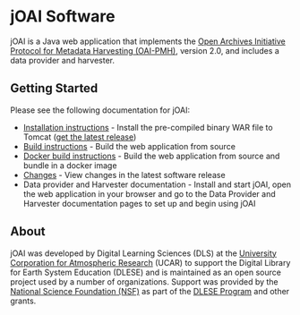 # jOAI Software

jOAI is a Java web application that implements the [Open Archives Initiative Protocol for Metadata Harvesting (OAI-PMH)](http://openarchives.org/), version 2.0,
and includes a data provider and harvester.

## Getting Started

Please see the following documentation for jOAI:
- [Installation instructions](web/docs/INSTALL.md) - Install the pre-compiled binary WAR file to Tomcat ([get the latest release](https://github.com/NCAR/joai-project/releases/latest))
- [Build instructions](web/docs/BUILD_INSTRUCTIONS.md) - Build the web application from source
- [Docker build instructions](web/docs/DOCKER_BUILD.md) - Build the web application from source and bundle in a docker image
- [Changes](web/docs/CHANGES.md) - View changes in the latest software release
- Data provider and Harvester documentation - Install and start jOAI, open the web application in your browser and go to the
  Data Provider and Harvester documentation pages to set up and begin using jOAI

## About

jOAI was developed by Digital Learning Sciences</a> (DLS) at the
<a href="http://www.ucar.edu/">University Corporation for Atmospheric Research</a> (UCAR)
to support the Digital Library for Earth System Education (DLESE)
and is maintained as an open source project used by a number of organizations.
Support was provided by the <a href="http://nsf.gov/">National Science Foundation (NSF)</a> as part of the
<a href="https://www.nsf.gov/geo/adgeo/geoedu/cov2003/DLESE_data.jsp">DLESE Program</a> and other grants.

